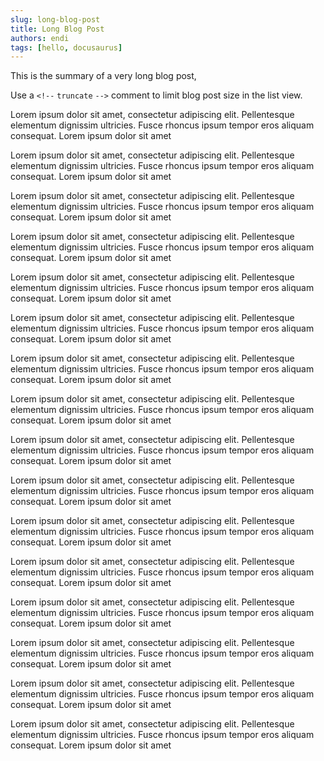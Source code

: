 ```yaml
---
slug: long-blog-post
title: Long Blog Post
authors: endi
tags: [hello, docusaurus]
---
```


This is the summary of a very long blog post,

Use a `<!--` `truncate` `-->` comment to limit blog post size in the list view.

<!--truncate-->

Lorem ipsum dolor sit amet, consectetur adipiscing elit. Pellentesque elementum dignissim ultricies.
Fusce rhoncus ipsum tempor eros aliquam consequat. Lorem ipsum dolor sit amet

Lorem ipsum dolor sit amet, consectetur adipiscing elit. Pellentesque elementum dignissim ultricies.
Fusce rhoncus ipsum tempor eros aliquam consequat. Lorem ipsum dolor sit amet

Lorem ipsum dolor sit amet, consectetur adipiscing elit. Pellentesque elementum dignissim ultricies.
Fusce rhoncus ipsum tempor eros aliquam consequat. Lorem ipsum dolor sit amet

Lorem ipsum dolor sit amet, consectetur adipiscing elit. Pellentesque elementum dignissim ultricies.
Fusce rhoncus ipsum tempor eros aliquam consequat. Lorem ipsum dolor sit amet

Lorem ipsum dolor sit amet, consectetur adipiscing elit. Pellentesque elementum dignissim ultricies.
Fusce rhoncus ipsum tempor eros aliquam consequat. Lorem ipsum dolor sit amet

Lorem ipsum dolor sit amet, consectetur adipiscing elit. Pellentesque elementum dignissim ultricies.
Fusce rhoncus ipsum tempor eros aliquam consequat. Lorem ipsum dolor sit amet

Lorem ipsum dolor sit amet, consectetur adipiscing elit. Pellentesque elementum dignissim ultricies.
Fusce rhoncus ipsum tempor eros aliquam consequat. Lorem ipsum dolor sit amet

Lorem ipsum dolor sit amet, consectetur adipiscing elit. Pellentesque elementum dignissim ultricies.
Fusce rhoncus ipsum tempor eros aliquam consequat. Lorem ipsum dolor sit amet

Lorem ipsum dolor sit amet, consectetur adipiscing elit. Pellentesque elementum dignissim ultricies.
Fusce rhoncus ipsum tempor eros aliquam consequat. Lorem ipsum dolor sit amet

Lorem ipsum dolor sit amet, consectetur adipiscing elit. Pellentesque elementum dignissim ultricies.
Fusce rhoncus ipsum tempor eros aliquam consequat. Lorem ipsum dolor sit amet

Lorem ipsum dolor sit amet, consectetur adipiscing elit. Pellentesque elementum dignissim ultricies.
Fusce rhoncus ipsum tempor eros aliquam consequat. Lorem ipsum dolor sit amet

Lorem ipsum dolor sit amet, consectetur adipiscing elit. Pellentesque elementum dignissim ultricies.
Fusce rhoncus ipsum tempor eros aliquam consequat. Lorem ipsum dolor sit amet

Lorem ipsum dolor sit amet, consectetur adipiscing elit. Pellentesque elementum dignissim ultricies.
Fusce rhoncus ipsum tempor eros aliquam consequat. Lorem ipsum dolor sit amet

Lorem ipsum dolor sit amet, consectetur adipiscing elit. Pellentesque elementum dignissim ultricies.
Fusce rhoncus ipsum tempor eros aliquam consequat. Lorem ipsum dolor sit amet

Lorem ipsum dolor sit amet, consectetur adipiscing elit. Pellentesque elementum dignissim ultricies.
Fusce rhoncus ipsum tempor eros aliquam consequat. Lorem ipsum dolor sit amet

Lorem ipsum dolor sit amet, consectetur adipiscing elit. Pellentesque elementum dignissim ultricies.
Fusce rhoncus ipsum tempor eros aliquam consequat. Lorem ipsum dolor sit amet
